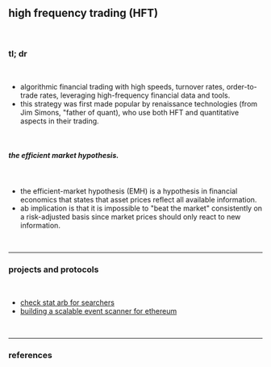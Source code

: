 ## high frequency trading (HFT)

<br>

### tl; dr

<br>

* algorithmic financial trading with high speeds, turnover rates, order-to-trade rates, leveraging high-frequency financial data and tools.
* this strategy was first made popular by renaissance technologies (from Jim Simons, "father of quant), who use both HFT and quantitative aspects in their trading.

<br>

##### the efficient market hypothesis.

<br>

* the efficient-market hypothesis (EMH) is a hypothesis in financial economics that states that asset prices reflect all available information.
* ab implication is that it is impossible to "beat the market" consistently on a risk-adjusted basis since market prices should only react to new information.

<br>

---

### projects and protocols

<br>


* [check stat arb for searchers](https://github.com/go-outside-labs/mev-toolkit/tree/main/MEV_strategies/stat_arbs)
* [building a scalable event scanner for ethereum](https://mirror.xyz/steinkirch.eth/vSF18xcLyfXLIWwxjreRa3I_XskwgnjSc6pScegNJWI)

<br>

---

### references

<br>
